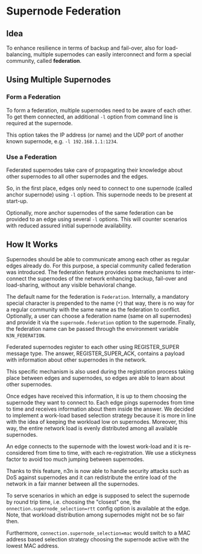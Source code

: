 # Supernode Federation

## Idea
To enhance resilience in terms of backup and fail-over, also for load-balancing, multiple supernodes can easily interconnect and form a special community, called **federation**.


## Using Multiple Supernodes

### Form a Federation

To form a federation, multiple supernodes need to be aware of each other. To get them connected, an additional `-l` option from command line is required at the supernode.

This option takes the IP address (or name) and the UDP port of another known supernode, e.g. `-l 192.168.1.1:1234`.

### Use a Federation

Federated supernodes take care of propagating their knowledge about other supernodes to all other supernodes and the edges.

So, in the first place, edges only need to connect to one supernode (called anchor supernode) using `-l` option. This supernode needs to be present at start-up.

Optionally, more anchor supernodes of the same federation can be provided to an edge using several `-l` options. This will counter scenarios with reduced assured initial supernode availability.

## How It Works

Supernodes should be able to communicate among each other as regular edges already do. For this purpose, a special community called federation was introduced. The federation feature provides some mechanisms to inter-connect the supernodes of the network enhancing backup, fail-over and load-sharing, without any visible behavioral change.

The default name for the federation is `Federation`. Internally, a mandatory
special character is prepended to the name (`*`) that way, there is no way for
a regular community with the same name as the federation to conflict.
Optionally, a user can choose a federation name (same on all supernodes) and
provide it via the  `supernode.federation` option to the supernode.  Finally,
the federation name can be passed through the environment variable
`N3N_FEDERATION`.

Federated supernodes register to each other using REGISTER_SUPER message type. The answer, REGISTER_SUPER_ACK, contains a payload with information about other supernodes in the network.

This specific mechanism is also used during the registration process taking place between edges and supernodes, so edges are able to learn about other supernodes.

Once edges have received this information, it is up to them choosing the supernode they want to connect to. Each edge pings supernodes from time to time and receives information about them inside the answer. We decided to implement a work-load based selection strategy because it is more in line with the idea of keeping the workload low on supernodes. Moreover, this way, the entire network load is evenly distributed among all available supernodes.

An edge connects to the supernode with the lowest work-load and it is re-considered from time to time, with each re-registration. We use a stickyness factor to avoid too much jumping between supernodes.

Thanks to this feature, n3n is now able to handle security attacks such as DoS against supernodes and it can redistribute the entire load of the network in a fair manner between all the supernodes.

To serve scenarios in which an edge is supposed to select the supernode by
round trip time, i.e. choosing the "closest" one, the
`onnection.supernode_selection=rtt` config option is available at the edge.
Note, that workload distribution among supernodes might not be so fair then.

Furthermore, `connection.supernode_selection=mac` would switch to a MAC address
based selection strategy choosing the supernode active with the lowest MAC
address.
